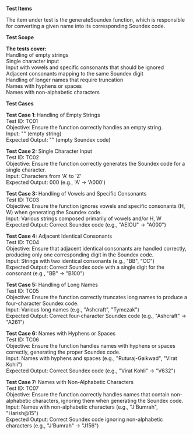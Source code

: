 **Test Items**

The item under test is the generateSoundex function, which is responsible for converting a given name into its corresponding Soundex code.

**Test Scope**

**The tests cover:** <br>
Handling of empty strings <br>
Single character input <br>
Input with vowels and specific consonants that should be ignored <br>
Adjacent consonants mapping to the same Soundex digit <br>
Handling of longer names that require truncation <br>
Names with hyphens or spaces <br>
Names with non-alphabetic characters <br>

**Test Cases**

**Test Case 1**: Handling of Empty Strings <br>
Test ID: TC01 <br>
Objective: Ensure the function correctly handles an empty string. <br>
Input: "" (empty string) <br>
Expected Output: "" (empty Soundex code)

**Test Case 2:** Single Character Input <br>
Test ID: TC02 <br>
Objective: Ensure the function correctly generates the Soundex code for a single character. <br>
Input: Characters from 'A' to 'Z' <br>
Expected Output: <Character>000 (e.g., 'A' -> 'A000')

**Test Case 3:** Handling of Vowels and Specific Consonants <br>
Test ID: TC03 <br>
Objective: Ensure the function ignores vowels and specific consonants (H, W) when generating the Soundex code. <br>
Input: Various strings composed primarily of vowels and/or H, W <br>
Expected Output: Correct Soundex code (e.g., "AEIOU" -> "A000") 

**Test Case 4:** Adjacent Identical Consonants <br>
Test ID: TC04 <br>
Objective: Ensure that adjacent identical consonants are handled correctly, producing only one corresponding digit in the Soundex code. <br>
Input: Strings with two identical consonants (e.g., "BB", "CC") <br>
Expected Output: Correct Soundex code with a single digit for the consonant (e.g., "BB" -> "B100")

**Test Case 5:** Handling of Long Names <br>
Test ID: TC05 <br>
Objective: Ensure the function correctly truncates long names to produce a four-character Soundex code. <br>
Input: Various long names (e.g., "Ashcraft", "Tymczak") <br>
Expected Output: Correct four-character Soundex code (e.g., "Ashcraft" -> "A261")

**Test Case 6:** Names with Hyphens or Spaces <br>
Test ID: TC06 <br>
Objective: Ensure the function handles names with hyphens or spaces correctly, generating the proper Soundex code. <br>
Input: Names with hyphens and spaces (e.g., "Ruturaj-Gaikwad", "Virat Kohli") <br>
Expected Output: Correct Soundex code (e.g., "Virat Kohli" -> "V632")

**Test Case 7:** Names with Non-Alphabetic Characters <br>
Test ID: TC07 <br>
Objective: Ensure the function correctly handles names that contain non-alphabetic characters, ignoring them when generating the Soundex code. <br>
Input: Names with non-alphabetic characters (e.g., "J'Bumrah", "Harish@15") <br>
Expected Output: Correct Soundex code ignoring non-alphabetic characters (e.g., "J'Bumrah" -> "J156") <br>

